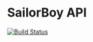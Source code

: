 # SailorBoy API

[![Build Status](https://img.shields.io/travis/olliebennett/sailorboy-api.svg)](https://travis-ci.org/olliebennett/sailorboy-api)
